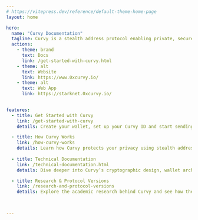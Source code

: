 ```yaml
---
# https://vitepress.dev/reference/default-theme-home-page
layout: home

hero:
  name: "Curvy Documentation"
  tagline: Curvy is a stealth address protocol enabling private, secure, and compliant on-chain transactions across Ethereum and Starknet      ecosystems. 
  actions:
    - theme: brand
      text: Docs 
      link: /get-started-with-curvy.html
    - theme: alt
      text: Website 
      link: https://www.0xcurvy.io/
    - theme: alt
      text: Web App
      link: https://starknet.0xcurvy.io/
  

features:
  - title: Get Started with Curvy
    link: /get-started-with-curvy
    details: Create your wallet, set up your Curvy ID and start sending and receiving funds privately.

  - title: How Curvy Works
    link: /how-curvy-works
    details: Learn how Curvy protects your privacy using stealth addresses, view tags, and best practices.
    
  - title: Technical Documentation
    link: /technical-documentation.html
    details: Dive deeper into Curvy’s cryptographic design, wallet architecture, and stealth transaction mechanics.

  - title: Research & Protocol Versions
    link: /research-and-protocol-versions 
    details: Explore the academic research behind Curvy and see how the protocol is evolving.


 
---
```


